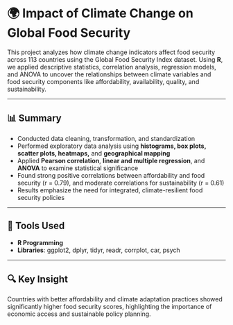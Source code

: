 # 🌍 Impact of Climate Change on Global Food Security

This project analyzes how climate change indicators affect food security across 113 countries using the Global Food Security Index dataset. Using **R**, we applied descriptive statistics, correlation analysis, regression models, and ANOVA to uncover the relationships between climate variables and food security components like affordability, availability, quality, and sustainability.

---

## 📊 Summary

- Conducted data cleaning, transformation, and standardization  
- Performed exploratory data analysis using **histograms, box plots, scatter plots, heatmaps,** and **geographical mapping**
- Applied **Pearson correlation**, **linear and multiple regression**, and **ANOVA** to examine statistical significance
- Found strong positive correlations between affordability and food security (r = 0.79), and moderate correlations for sustainability (r = 0.61)
- Results emphasize the need for integrated, climate-resilient food security policies

---

## 🧰 Tools Used

- **R Programming**
- **Libraries**: ggplot2, dplyr, tidyr, readr, corrplot, car, psych

---

## 🔍 Key Insight

Countries with better affordability and climate adaptation practices showed significantly higher food security scores, highlighting the importance of economic access and sustainable policy planning.
